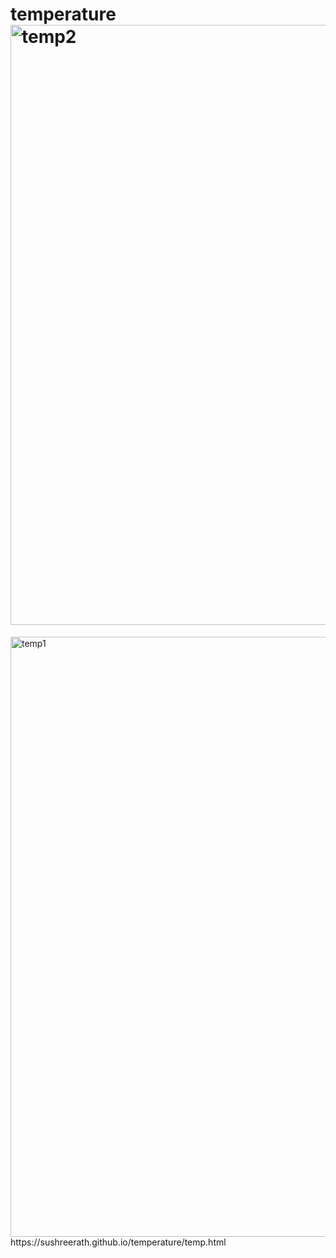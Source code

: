 # temperature<img width="960" alt="temp2" src="https://github.com/sushreerath/temperature/assets/115968752/99275f06-b9b0-4f55-8c13-f0dd3cfa7fd6">
<img width="960" alt="temp1" src="https://github.com/sushreerath/temperature/assets/115968752/764c0298-3a58-4727-b5d2-06461a28fb5c">
https://sushreerath.github.io/temperature/temp.html
